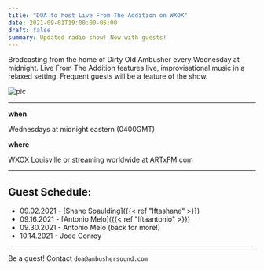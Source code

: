 ```yaml
---
title: "DOA to host Live From The Addition on WXOX"
date: 2021-09-01T19:00:00-05:00
draft: false
summary: Updated radio show! Now with guests!
---
```




Brodcasting from the home of Dirty Old Ambusher every Wednesday at midnight.
Live From The Addition features live, improvisational music in a relaxed
setting. Frequent guests will be a feature of the show.


![pic](/img/doa-live-0902.jpg)

****



**when** 

Wednesdays at midnight eastern (0400GMT)

**where**

WXOX Louisville or streaming worldwide at [ARTxFM.com](https://artxfm.com)

***

## Guest Schedule:

- 09.02.2021 - [Shane Spaulding]({{< ref "lftashane" >}})
- 09.16.2021 - [Antonio Melo]({{< ref "lftaantonio" >}})
- 09.30.2021 - Antonio Melo (back for more!)
- 10.14.2021 - Joee Conroy

***

Be a guest! Contact `doa@ambushersound.com`








